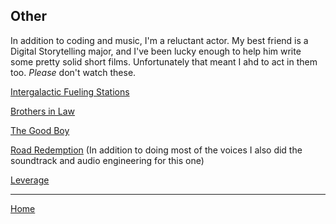 ## Other

In addition to coding and music, I'm a reluctant actor. My best friend is a Digital Storytelling major, and I've been lucky enough to help him write some pretty solid short films. Unfortunately that meant I ahd to act in them too. *Please* don't watch these.

[Intergalactic Fueling Stations](https://www.youtube.com/watch?v=MYFTt_3_2WY)

[Brothers in Law](https://www.youtube.com/watch?v=BYVCB6ocN4c)

[The Good Boy](https://www.youtube.com/watch?v=Xvqu32rdFdQ)

[Road Redemption](https://www.youtube.com/watch?v=3s3qSr79NeQ&t=2s) (In addition to doing most of the voices I also did the soundtrack and audio engineering for this one)

[Leverage](https://www.youtube.com/watch?v=_r91va-ClVk&t=183s)



---
[Home](https://github.com/danieljclubb/IT1000-Final/blob/master/README.md)
